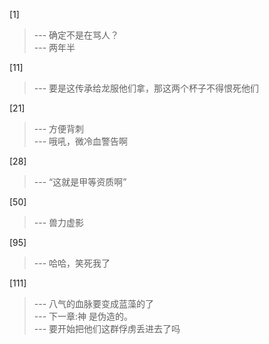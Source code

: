 
[1] 
>--- 确定不是在骂人？<br>
>--- 两年半<br>

[11] 
>--- 要是这传承给龙服他们拿，那这两个杯子不得恨死他们<br>

[21] 
>--- 方便背刺<br>
>--- 哦吼，微冷血警告啊<br>

[28] 
>--- “这就是甲等资质啊”<br>

[50] 
>--- 兽力虚影<br>

[95] 
>--- 哈哈，笑死我了<br>

[111] 
>--- 八气的血脉要变成蓝藻的了<br>
>--- 下一章:神 是伪造的。<br>
>--- 要开始把他们这群俘虏丢进去了吗<br>
